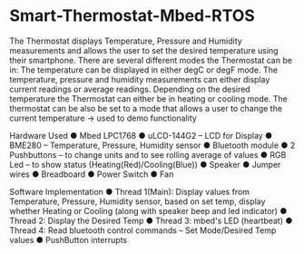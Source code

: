 # Smart-Thermostat-Mbed-RTOS

The Thermostat displays Temperature, Pressure and Humidity measurements and allows the user to set the desired temperature using their smartphone. There are several different modes the Thermostat can be in:
The temperature can be displayed in either degC or degF mode.
The temperature, pressure and humidity measurements can either display current readings or average readings.
Depending on the desired temperature the Thermostat can either be in heating or cooling mode.
The thermostat can be also be set to a mode that allows a user to change the current temperature -> used to demo functionality

Hardware Used
● Mbed LPC1768
● uLCD-144G2 – LCD for Display
● BME280 – Temperature, Pressure, Humidity sensor
● Bluetooth module
● 2 Pushbuttons – to change units and to see rolling average of values
● RGB Led – to show status (Heating(Red)/Cooling(Blue))
● Speaker
● Jumper wires
● Breadboard
● Power Switch
● Fan

Software Implementation
● Thread 1(Main): Display values from Temperature, Pressure, Humidity sensor, based on set temp, display whether Heating or Cooling (along with speaker beep and led indicator)
● Thread 2: Display the Desired Temp
● Thread 3: mbed's LED (heartbeat)
● Thread 4: Read bluetooth control commands – Set Mode/Desired Temp values
● PushButton interrupts
